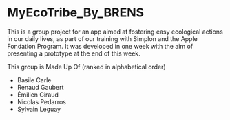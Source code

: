 # MyEcoTribe_By_BRENS
This is a group project for an app aimed at fostering easy ecological actions in our daily lives, as part of our training with Simplon and the Apple Fondation Program.
It was developed in one week with the aim of presenting a prototype at the end of this week.

This group is Made Up Of (ranked in alphabetical order)

- Basile Carle
- Renaud Gaubert
- Émilien Giraud
- Nicolas Pedarros
- Sylvain Leguay
